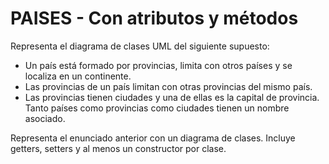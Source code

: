# PAISES - Con atributos y métodos

Representa el diagrama de clases UML del siguiente supuesto:

* Un	país	está	formado	por	provincias,	limita	con	otros	países	y	se	localiza	en	un	continente.	
* Las	 provincias	 de	 un	 país	limitan	 con	 otras	 provincias	 del	mismo	 país.	 
* Las	 provincias	tienen	ciudades	y	una	de	ellas	es	la	capital	de	provincia.	Tanto	países	como provincias	como	ciudades	tienen	un	nombre	asociado.

Representa	el	enunciado	anterior	con	un	diagrama	de	clases. Incluye	getters,	setters	y	al	menos	un	constructor	por	clase.
